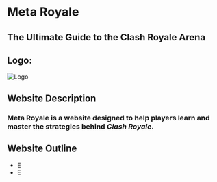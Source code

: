 # Meta Royale
## The Ultimate Guide to the Clash Royale Arena

## Logo:
![Logo](https://github.com/banonok11/WDProjRubidiumOcampoViray/blob/main/images/logo.png)

## Website Description
### Meta Royale is a website designed to help players learn and master the strategies behind *Clash Royale*.

## Website Outline
- E
- E
